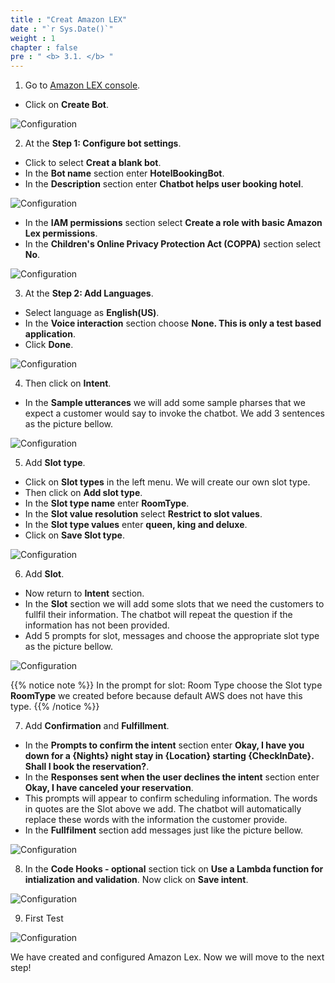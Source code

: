 ```yaml
---
title : "Creat Amazon LEX"
date : "`r Sys.Date()`"
weight : 1
chapter : false
pre : " <b> 3.1. </b> "
---
```


1. Go to [Amazon LEX console](https://ap-southeast-2.console.aws.amazon.com/lexv2/home).
  + Click on **Create Bot**.

![Configuration](/images/3.connect/Lex-01.png)

2. At the **Step 1: Configure bot settings**.
  + Click to select **Creat a blank bot**.
  + In the **Bot name** section enter **HotelBookingBot**.
  + In the **Description** section enter **Chatbot helps user booking hotel**.

![Configuration](/images/3.connect/Lex-02.png)

   + In the **IAM permissions** section select **Create a role with basic Amazon Lex permissions**.
   + In the **Children's Online Privacy Protection Act (COPPA)** section select **No**.

![Configuration](/images/3.connect/Lex-03.png)

3. At the **Step 2: Add Languages**.
  + Select language as **English(US)**.
  + In the **Voice interaction** section choose **None. This is only a test based application**.
  + Click **Done**.

![Configuration](/images/3.connect/Lex-04.png)


4. Then click on **Intent**.
  + In the **Sample utterances** we will add some sample pharses that we expect a customer would say to invoke the chatbot. We add 3 sentences as the picture bellow.

![Configuration](/images/3.connect/Lex-05.png)


5. Add **Slot type**.
  + Click on **Slot types** in the left menu. We will create our own slot type.
  + Then click on **Add slot type**.
  + In the **Slot type name** enter **RoomType**.
  + In the **Slot value resolution** select **Restrict to slot values**.
  + In the **Slot type values** enter **queen, king and deluxe**.
  + Click on **Save Slot type**.

![Configuration](/images/3.connect/Lex-06.png)

6. Add **Slot**.
  + Now return to **Intent** section.
  + In the **Slot** section we will add some slots that we need the customers to fullfil their information. The chatbot will repeat the question if the information has not been provided.
  + Add 5 prompts for slot, messages and choose the appropriate slot type as the picture bellow.

![Configuration](/images/3.connect/Lex-07.png)

{{% notice note %}}
In the prompt for slot: Room Type choose the Slot type **RoomType** we created before because default AWS does not have this type. 
{{% /notice %}}

7. Add **Confirmation** and **Fulfillment**.
  + In the **Prompts to confirm the intent** section enter **Okay, I have you down for a {Nights} night stay in {Location} starting {CheckInDate}. Shall I book the reservation?**.
  + In the **Responses sent when the user declines the intent** section enter **Okay, I have canceled your reservation**.
  + This prompts will appear to confirm scheduling information. The words in quotes are the Slot above we add. The chatbot will automatically replace these words with the information the customer provide.
  + In the **Fullfilment** section add messages just like the picture bellow.

![Configuration](/images/3.connect/Lex-08.png)

8. In the **Code Hooks - optional** section tick on **Use a Lambda function for intialization and validation**. Now click on **Save intent**.

![Configuration](/images/3.connect/Lex-09.png)

9. First Test

![Configuration](/images/3.connect/Lex-10.png)

We have created and configured Amazon Lex. Now we will move to the next step!

